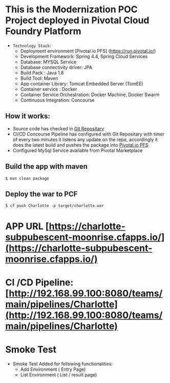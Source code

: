 # This is the Modernization POC Project deployed in Pivotal Cloud Foundry Platform
* `Technology Stack`:
  * Deployment environment [Pivotal.io PFS] (https://run.pivotal.io/)
  * Development Framework: Spring 4.4, Spring Cloud Services
  * Database: MYSQL Service
  * Database connectivity driver: JPA
  * Build Pack : Java 1.8
  * Build Tool: Maven
  * App container Library: Tomcat Embedded Server (TomEE)
  * Container service : Docker
  * Container Service Orchestration: Docker Machine, Docker Swarm
  * Continuous Integration: Concourse
    
 
## How it works:
* Source code has checked in [Git Repositary](https://github.com/sathishnatarajan2/Charlotte.git)
* CI/CD Concourse Pipeline has configured with Git Repositary with timer of every two minutes it listens any update on the repo, accordingly it does the latest build and pushes the package into  [Pivotal.io PFS](https://run.pivotal.io/)
* Configured MySql Service available from Pivotal Marketplace

## Build the app with maven

```
$ mvn clean package
```

## Deploy the war to PCF

```
$ cf push Charlotte -p target/charlotte.war
```

# APP URL [https://charlotte-subpubescent-moonrise.cfapps.io/](https://charlotte-subpubescent-moonrise.cfapps.io/)
# CI /CD Pipeline: [http://192.168.99.100:8080/teams/main/pipelines/Charlotte](http://192.168.99.100:8080/teams/main/pipelines/Charlotte)

# Smoke Test
* Smoke Test Added for following functionalities:
  * Add Environment ( Entry Page)
  * List Environment ( List / result page)


